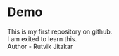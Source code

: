 # Demo
This is my first repository on github.
<br>I am exited to learn this.
<br>Author - Rutvik Jitakar